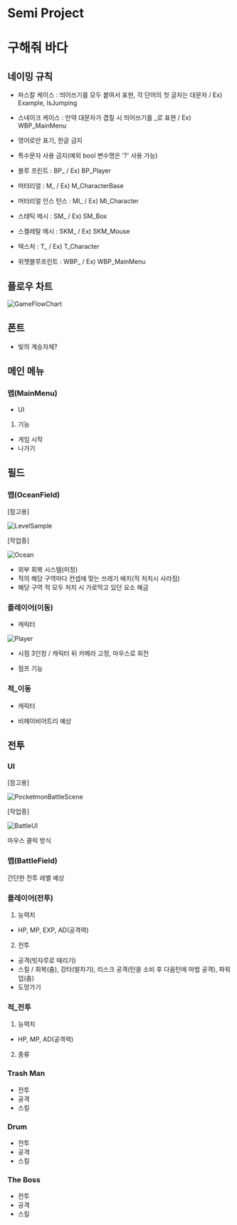 # Semi Project 
# 구해줘 바다

## 네이밍 규칙
- 파스칼 케이스 : 띄어쓰기를 모두 붙여서 표현, 각 단어의 첫 글자는 대문자 / Ex) Example, IsJumping
- 스네이크 케이스 : 만약 대문자가 겹칠 시 띄어쓰기를 _로 표현 / Ex) WBP_MainMenu
- 영어로만 표기, 한글 금지
- 특수문자 사용 금지(예외 bool 변수명은 '?' 사용 가능) 

- 블루 프린트 : BP_ / Ex) BP_Player
- 머터리얼 : M_ / Ex) M_CharacterBase
- 머터리얼 인스 턴스 : MI_ / Ex) MI_Character
- 스태틱 메시 : SM_ / Ex) SM_Box
- 스켈레탈 메시 : SKM_ / Ex) SKM_Mouse
- 텍스처 : T_ / Ex) T_Character
- 위젯블루프린트 : WBP_ / Ex) WBP_MainMenu

## 플로우 차트
![GameFlowChart](https://user-images.githubusercontent.com/29518708/174001247-fb272278-928c-4bdf-82bc-48cb1c4291e3.png)

## 폰트
- 빛의 계승자체?

## 메인 메뉴
### 맵(MainMenu)
- UI
1. 기능
- 게임 시작
- 나가기

## 필드
### 맵(OceanField)
[참고용]

![LevelSample](https://user-images.githubusercontent.com/29518708/174003570-7478fb62-d288-48d3-afde-77c7eeba68be.png)

[작업중]

![Ocean](https://user-images.githubusercontent.com/29518708/174526261-c56ae544-238a-451d-8f3d-04cc7450c0ba.png)

- 외부 회복 시스템(미정)
- 적의 해당 구역마다 컨셉에 맞는 쓰레기 배치(적 처치시 사라짐)
- 해당 구역 적 모두 처치 시 가로막고 있던 요소 해금

### 플레이어(이동)
- 캐릭터

![Player](https://user-images.githubusercontent.com/29518708/174002536-d677699f-e5f6-448a-ad0a-2970af9b5afc.png)

- 시점
3인칭 / 캐릭터 뒤 카메라 고정, 마우스로 회전

- 점프 기능

### 적_이동

- 캐릭터

- 비헤이비어트리 예상

## 전투
### UI
[참고용]

![PocketmonBattleScene](https://user-images.githubusercontent.com/29518708/174214193-eb75b3ea-3517-42a3-9ef2-7763786ae4e6.jpg)

[작업중]

![BattleUI](https://user-images.githubusercontent.com/29518708/174622741-aa6a5a23-1008-4f64-b722-33e0b27be1ea.png)

마우스 클릭 방식
### 맵(BattleField)
간단한 전투 레벨 예상

### 플레이어(전투)
1. 능력치 
 - HP, MP, EXP, AD(공격력)

2. 전투
 - 공격(빗자루로 때리기)
 - 스킬 / 회복(춤), 강타(발차기), 리스크 공격(턴을 소비 후 다음턴에 마법 공격), 파워업(춤)
 - 도망가기

### 적_전투
1. 능력치
 - HP, MP, AD(공격력)

2. 종류
### Trash Man
- 전투
 - 공격
 - 스킬

### Drum
- 전투
 - 공격
 - 스킬

### The Boss
- 전투
 - 공격
 - 스킬

